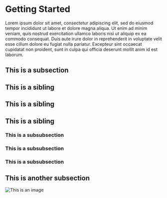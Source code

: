 # Getting Started

Lorem ipsum dolor sit amet, consectetur adipiscing elit, sed do eiusmod tempor incididunt ut labore et dolore magna aliqua. Ut enim ad minim veniam, quis nostrud exercitation ullamco laboris nisi ut aliquip ex ea commodo consequat. Duis aute irure dolor in reprehenderit in voluptate velit esse cillum dolore eu fugiat nulla pariatur. Excepteur sint occaecat cupidatat non proident, sunt in culpa qui officia deserunt mollit anim id est laborum.

## This is a subsection

## This is a sibling

## This is a sibling

## This is a sibling

### This is a subsubsection

### This is a subsubsection

### This is a subsubsection

## This is another subsection

![This is an image](/images/image.jpg)